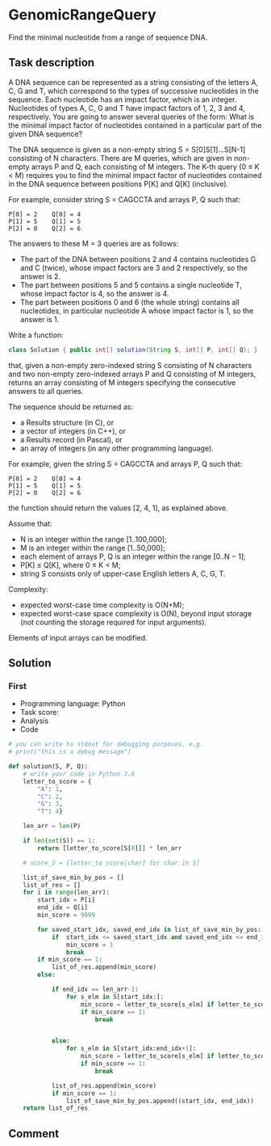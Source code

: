 # GenomicRangeQuery

Find the minimal nucleotide from a range of sequence DNA.

## Task description

A DNA sequence can be represented as a string consisting of the letters A, C, G and T, which correspond to the types of successive nucleotides in the sequence. Each nucleotide has an impact factor, which is an integer. Nucleotides of types A, C, G and T have impact factors of 1, 2, 3 and 4, respectively. You are going to answer several queries of the form: What is the minimal impact factor of nucleotides contained in a particular part of the given DNA sequence?

The DNA sequence is given as a non-empty string S = S[0]S[1]...S[N-1] consisting of N characters. There are M queries, which are given in non-empty arrays P and Q, each consisting of M integers. The K-th query (0 ≤ K < M) requires you to find the minimal impact factor of nucleotides contained in the DNA sequence between positions P[K] and Q[K] (inclusive).

For example, consider string S = CAGCCTA and arrays P, Q such that:

    P[0] = 2    Q[0] = 4
    P[1] = 5    Q[1] = 5
    P[2] = 0    Q[2] = 6

The answers to these M = 3 queries are as follows:

* The part of the DNA between positions 2 and 4 contains nucleotides G and C (twice), whose impact factors are 3 and 2 respectively, so the answer is 2.
* The part between positions 5 and 5 contains a single nucleotide T, whose impact factor is 4, so the answer is 4.
* The part between positions 0 and 6 (the whole string) contains all nucleotides, in particular nucleotide A whose impact factor is 1, so the answer is 1.

Write a function:

```java
class Solution { public int[] solution(String S, int[] P, int[] Q); }
```

that, given a non-empty zero-indexed string S consisting of N characters and two non-empty zero-indexed arrays P and Q consisting of M integers, returns an array consisting of M integers specifying the consecutive answers to all queries.

The sequence should be returned as:

* a Results structure (in C), or
* a vector of integers (in C++), or
* a Results record (in Pascal), or
* an array of integers (in any other programming language).

For example, given the string S = CAGCCTA and arrays P, Q such that:

    P[0] = 2    Q[0] = 4
    P[1] = 5    Q[1] = 5
    P[2] = 0    Q[2] = 6

the function should return the values [2, 4, 1], as explained above.

Assume that:

* N is an integer within the range [1..100,000];
* M is an integer within the range [1..50,000];
* each element of arrays P, Q is an integer within the range [0..N − 1];
* P[K] ≤ Q[K], where 0 ≤ K < M;
* string S consists only of upper-case English letters A, C, G, T.

Complexity:

* expected worst-case time complexity is O(N+M);
* expected worst-case space complexity is O(N), beyond input storage (not counting the storage required for input arguments).

Elements of input arrays can be modified.

## Solution

### First

* Programming language: Python
* Task score:
* Analysis
* Code

```python
# you can write to stdout for debugging purposes, e.g.
# print("this is a debug message")

def solution(S, P, Q):
    # write your code in Python 3.6
    letter_to_score = {
        "A": 1,
        "C": 2,
        "G": 3,
        "T": 4}

    len_arr = len(P)

    if len(set(S)) == 1:
        return [letter_to_score[S[0]]] * len_arr

    # score_S = [letter_to_score[char] for char in S]

    list_of_save_min_by_pos = []
    list_of_res = []
    for i in range(len_arr):
        start_idx = P[i]
        end_idx = Q[i]
        min_score = 9999

        for saved_start_idx, saved_end_idx in list_of_save_min_by_pos:
            if  start_idx <= saved_start_idx and saved_end_idx <= end_idx:
                min_score = 1
                break
        if min_score == 1:
            list_of_res.append(min_score)
        else:

            if end_idx == len_arr-1:
                for s_elm in S[start_idx:]:
                    min_score = letter_to_score[s_elm] if letter_to_score[s_elm] < min_score else min_score
                    if min_score == 1:
                        break


            else:
                for s_elm in S[start_idx:end_idx+1]:
                    min_score = letter_to_score[s_elm] if letter_to_score[s_elm] < min_score else min_score
                    if min_score == 1:
                        break

            list_of_res.append(min_score)
            if min_score == 1:
                list_of_save_min_by_pos.append((start_idx, end_idx))
    return list_of_res

```


## Comment

